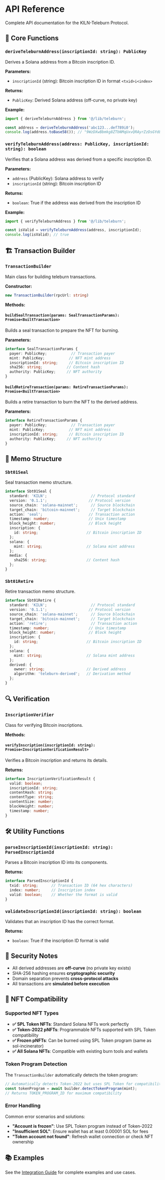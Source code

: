 # API Reference

Complete API documentation for the KILN-Teleburn Protocol.

## 🔧 Core Functions

### `deriveTeleburnAddress(inscriptionId: string): PublicKey`

Derives a Solana address from a Bitcoin inscription ID.

**Parameters:**
- `inscriptionId` (string): Bitcoin inscription ID in format `<txid>i<index>`

**Returns:**
- `PublicKey`: Derived Solana address (off-curve, no private key)

**Example:**
```typescript
import { deriveTeleburnAddress } from '@/lib/teleburn';

const address = deriveTeleburnAddress('abc123...def789i0');
console.log(address.toBase58()); // "9WzDXwBbmkg8ZTbNMqUxvQRAyrZzDsGYdLVL9zYtAWWM"
```

### `verifyTeleburnAddress(address: PublicKey, inscriptionId: string): boolean`

Verifies that a Solana address was derived from a specific inscription ID.

**Parameters:**
- `address` (PublicKey): Solana address to verify
- `inscriptionId` (string): Bitcoin inscription ID

**Returns:**
- `boolean`: True if the address was derived from the inscription ID

**Example:**
```typescript
import { verifyTeleburnAddress } from '@/lib/teleburn';

const isValid = verifyTeleburnAddress(address, inscriptionId);
console.log(isValid); // true
```

## 🏗️ Transaction Builder

### `TransactionBuilder`

Main class for building teleburn transactions.

**Constructor:**
```typescript
new TransactionBuilder(rpcUrl: string)
```

**Methods:**

#### `buildSealTransaction(params: SealTransactionParams): Promise<BuiltTransaction>`

Builds a seal transaction to prepare the NFT for burning.

**Parameters:**
```typescript
interface SealTransactionParams {
  payer: PublicKey;           // Transaction payer
  mint: PublicKey;           // NFT mint address
  inscriptionId: string;     // Bitcoin inscription ID
  sha256: string;           // Content hash
  authority: PublicKey;     // NFT authority
}
```

#### `buildRetireTransaction(params: RetireTransactionParams): Promise<BuiltTransaction>`

Builds a retire transaction to burn the NFT to the derived address.

**Parameters:**
```typescript
interface RetireTransactionParams {
  payer: PublicKey;           // Transaction payer
  mint: PublicKey;           // NFT mint address
  inscriptionId: string;     // Bitcoin inscription ID
  authority: PublicKey;     // NFT authority
}
```

## 📝 Memo Structure

### `Sbt01Seal`

Seal transaction memo structure.

```typescript
interface Sbt01Seal {
  standard: 'KILN';                    // Protocol standard
  version: '0.1.1';                   // Protocol version
  source_chain: 'solana-mainnet';      // Source blockchain
  target_chain: 'bitcoin-mainnet';     // Target blockchain
  action: 'seal';                     // Transaction action
  timestamp: number;                  // Unix timestamp
  block_height: number;               // Block height
  inscription: {
    id: string;                      // Bitcoin inscription ID
  };
  solana: {
    mint: string;                    // Solana mint address
  };
  media: {
    sha256: string;                  // Content hash
  };
}
```

### `Sbt01Retire`

Retire transaction memo structure.

```typescript
interface Sbt01Retire {
  standard: 'KILN';                    // Protocol standard
  version: '0.1.1';                   // Protocol version
  source_chain: 'solana-mainnet';      // Source blockchain
  target_chain: 'bitcoin-mainnet';     // Target blockchain
  action: 'retire';                    // Transaction action
  timestamp: number;                  // Unix timestamp
  block_height: number;               // Block height
  inscription: {
    id: string;                      // Bitcoin inscription ID
  };
  solana: {
    mint: string;                    // Solana mint address
  };
  derived: {
    owner: string;                   // Derived address
    algorithm: 'teleburn-derived';   // Derivation method
  };
}
```

## 🔍 Verification

### `InscriptionVerifier`

Class for verifying Bitcoin inscriptions.

**Methods:**

#### `verifyInscription(inscriptionId: string): Promise<InscriptionVerificationResult>`

Verifies a Bitcoin inscription and returns its details.

**Returns:**
```typescript
interface InscriptionVerificationResult {
  valid: boolean;
  inscriptionId: string;
  contentHash: string;
  contentType: string;
  contentSize: number;
  blockHeight: number;
  timestamp: number;
}
```

## 🛠️ Utility Functions

### `parseInscriptionId(inscriptionId: string): ParsedInscriptionId`

Parses a Bitcoin inscription ID into its components.

**Returns:**
```typescript
interface ParsedInscriptionId {
  txid: string;      // Transaction ID (64 hex characters)
  index: number;     // Inscription index
  valid: boolean;    // Whether the format is valid
}
```

### `validateInscriptionId(inscriptionId: string): boolean`

Validates that an inscription ID has the correct format.

**Returns:**
- `boolean`: True if the inscription ID format is valid

## 🔐 Security Notes

- All derived addresses are **off-curve** (no private key exists)
- SHA-256 hashing ensures **cryptographic security**
- Domain separation prevents **cross-protocol attacks**
- All transactions are **simulated before execution**

## 🎯 NFT Compatibility

### Supported NFT Types

- **✅ SPL Token NFTs**: Standard Solana NFTs work perfectly
- **✅ Token-2022 pNFTs**: Programmable NFTs supported with SPL Token compatibility
- **✅ Frozen pNFTs**: Can be burned using SPL Token program (same as sol-incinerator)
- **✅ All Solana NFTs**: Compatible with existing burn tools and wallets

### Token Program Detection

The `TransactionBuilder` automatically detects the token program:

```typescript
// Automatically detects Token-2022 but uses SPL Token for compatibility
const tokenProgram = await builder.detectTokenProgram(mint);
// Returns TOKEN_PROGRAM_ID for maximum compatibility
```

### Error Handling

Common error scenarios and solutions:

- **"Account is frozen"**: Use SPL Token program instead of Token-2022
- **"Insufficient SOL"**: Ensure wallet has at least 0.00001 SOL for fees
- **"Token account not found"**: Refresh wallet connection or check NFT ownership

## 📚 Examples

See the [Integration Guide](/docs/INTEGRATION_GUIDE.md) for complete examples and use cases.
